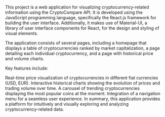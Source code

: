 This project is a web application for visualizing cryptocurrency-related information using the CryptoCompare API. It is developed using the JavaScript programming language, specifically the React.js framework for building the user interface. Additionally, it makes use of Material-UI, a library of user interface components for React, for the design and styling of visual elements.

The application consists of several pages, including a homepage that displays a table of cryptocurrencies ranked by market capitalization, a page detailing each individual cryptocurrency, and a page with historical price and volume charts.

Key features include:

Real-time price visualization of cryptocurrencies in different fiat currencies (USD, EUR).
Interactive historical charts showing the evolution of prices and trading volume over time.
A carousel of trending cryptocurrencies displaying the most popular coins at the moment.
Integration of a navigation menu for a seamless user experience.
In summary, this application provides a platform for intuitively and visually exploring and analyzing cryptocurrency-related data.
